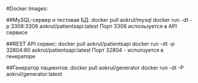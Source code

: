#Docker Images:

##MySQL-сервер и тестовая БД:
docker pull aokrul/mysql
docker run -dt -p 3308:3306 aokrul/patientsapi:latest
Порт 3308 используется в API сервисе

##REST API сервис:
docker pull aokrul/patientsapi
docker run -dt -p 32804:80 aokrul/patientsapi:latest
Порт 32804 - исползуется в генераторе

##Генератор пациентов:
docker pull aokrul/generator 
docker run -dt -P aokrul/generator:latest